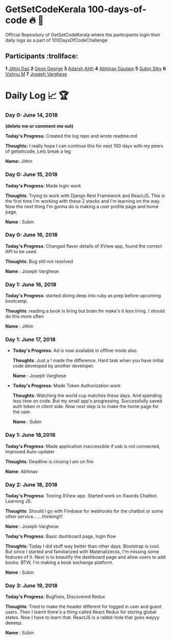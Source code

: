 # GetSetCodeKerala 100-days-of-code  :fire:  :rocket:
Official Repository of GetSetCodeKerala where the participants login their daily logs as a part of 100DaysOfCodeChallenge

## Participants  :trollface:
<!-- ++++++++++++++++++++++++ FORMAT ++++++++++++++++++++++++++++++++
==================================================================
**<entry_num>** [<name>](<link to your github>) -->

**1** [Jithin Das](https://github.com/jithindasad)
**2** [Geon George](https://github.com/geongeorge)
**3** [Adarsh Ajith](https://github.com/aadarsh1995)
**4** [Abhinav Gautam](https://github.com/Gotham13121997)
**5** [Subin Siby](https://github.com/subins2000)
**6** [Vishnu M](https://github.com/Vishnu-M)
**7** [Joseph Varghese](https://github.com/iamjosephvarghese)



# Daily Log  :chart_with_upwards_trend:  :trophy:
<!--
++++++++++++++++++++++++ FORMAT ++++++++++++++++++++++++++++++++
==================================================================
### Day 0: February 30, 2016 (Example 1)
(delete me or comment me out)

**Today's Progress:** Fixed CSS, worked on canvas functionality for the app.

**Thoughts:** I really struggled with CSS, but, overall, I feel like I am slowly getting better at it. Canvas is still new for me, but I managed to figure out some basic functionality.

**Name:** John
-->

### Day 0: June 14, 2018
**(delete me or comment me out)**

**Today's Progress:** Created the log repo and wrote readme.md

**Thoughts:** I really hope I can continue this for next 100 days with my peers of getsetcode, Lets break a leg

**Name:** Jithin

### Day 0: June 15, 2018

**Today's Progress**: Made login work

**Thoughts**: Trying to work with Django Rest Framework and ReactJS. This is the first time I'm working with these 2 stacks and I'm learning on the way. Now the next thing I'm gonna do is making a user profile page and home page.

**Name** : Subin

### Day 0: June 16, 2018

**Today's Progress**: Changed flavor details of XView app, found the correct API to be used.

**Thoughts**: Bug still not resolved

**Name** : Joseph Varghese

### Day 1: June 16, 2018

**Today's Progress**: started diving deep into ruby as prep before upcoming bootcamp.

**Thoughts**: reading a book is tiring but brain.fm make's it less tiring. I should do this more often

**Name** : Jithin

### Day 1: June 17, 2018

*   **Today's Progress**: Ad is now available in offline mode also.

    **Thoughts**: Just a ! made the difference. Hard task when you have initial code developed by another developer.

    **Name** : Joseph Varghese

*   **Today's Progress**: Made Token Authorization work

    **Thoughts**: Watching the world cup matches these days. And spending less time on code. But my small app's progressing. Successfully saved auth token in client side. Now next step is to make the home page for the user.

    **Name** : Subin

### Day 1: June 18,2018

**Today's Progress**: Made application inaccessible if usb is not connected, Improved Auto-updater

**Thoughts**: Deadline is closing I am on fire 

**Name**: Abhinav

### Day 2: June 18, 2018


**Today's Progress**: Testing XView app. Started work on Xwards Chatbot. Learning JS.

**Thoughts**: Should I go with Firebase for webhooks for the chatbot or some other service.......thinking!!!

**Name** : Joseph Varghese

**Today's Progress**: Basic dashboard page, login flow

**Thoughts**: Today I did stuff way better than other days. Bootstrap is cool. But since I started and familiarized with Materializecss, I'm missing some features of it. Next is to beautify the dashboard page and allow users to add books. BTW, I'm making a book exchange platform.

**Name** : Subin

### Day 3: June 19, 2018

**Today's Progress**: Bugfixes, Discovered Redux

**Thoughts**: Tried to make the header different for logged in user and guest users. Then I learnt there's a thing called React Redux for storing global states. Now I have to learn that. ReactJS is a rabbit-hole that goes wayyy deeeep.

**Name** : Subin
